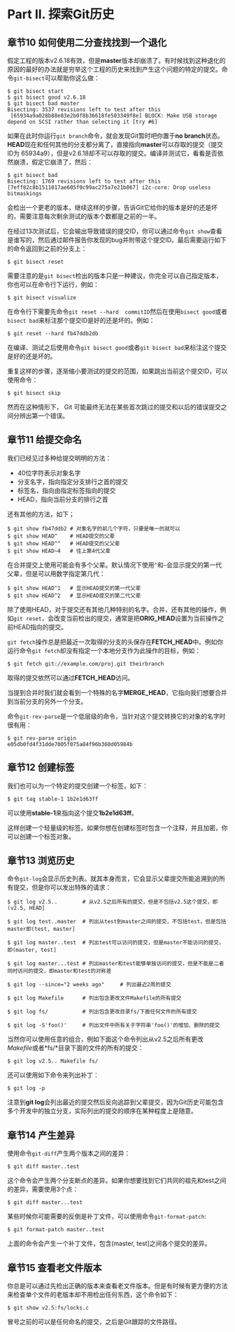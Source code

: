 
# Part II. 探索Git历史 #

## 章节10  如何使用二分查找找到一个退化 ##
假定工程的版本v2.6.18有效，但是**master**版本却崩溃了。有时候找到这种退化的原因的最好的办法就是穷举这个工程的历史来找到产生这个问题的特定的提交。命令`git-bisect`可以帮助你这么做：

```
$ git bisect start
$ git bisect good v2.6.18
$ git bisect bad master
Bisecting: 3537 revisions left to test after this
 [65934a9a028b88e83e2b0f8b36618fe503349f8e] BLOCK: Make USB storage depend on SCSI rather than selecting it [try #6]
```

如果在此时你运行`git branch`命令，就会发现Git暂时吧你置于**no branch**状态。**HEAD**现在和任何其他的分支都分离了，直接指向**master**可以存取的提交（提交ID为 65934a9），但是v2.6.18却不可以存取的提交。编译并测试它，看看是否依然崩溃，假定它崩溃了，然后：

```
$ git bisect bad
Bisecting: 1769 revisions left to test after this
[7eff82c8b1511017ae605f0c99ac275a7e21b867] i2c-core: Drop useless bitmaskings
```

会检出一个更老的版本，继续这样的步骤，告诉Git它给你的版本是好的还是坏的，需要注意每次剩余测试的版本个数都是之前的一半。

在经过13次测试后，它会输出导致错误的提交ID，你可以通过命令`git show`查看是谁写的，然后通过邮件报告你发现的bug并附带这个提交ID。最后需要运行如下的命令返回到之前的分支上：

```
$ git bisect reset
```

需要注意的是`git bisect`检出的版本只是一种建议，你完全可以自己指定版本，你也可以在命令行下运行，例如：

```
$ git bisect visualize
```

在命令行下需要先命令`git reset --hard  commitID`然后在使用`bisect good`或者`bisect bad`来标注那个提交ID是好的还是坏的。例如：
```
$ git reset --hard fb47ddb2db
```
在编译、测试之后使用命令`git bisect good`或者`git bisect bad`来标注这个提交是好的还是坏的。

重复这样的步骤，逐渐缩小要测试的提交的范围，如果跳出当前这个提交ID，可以使用命令：
```
$ git bisect skip
```

然而在这种情形下， Git 可能最终无法在某些首次跳过的提交和以后的错误提交之间分辨出第一个错误。



## 章节11  给提交命名 ##
我们已经见过多种给提交明明的方法：

- 40位字符表示对象名字
- 分支名字，指向指定分支排行之首的提交
- 标签名，指向由指定标签指向的提交
- HEAD，指向当前分支的排行之首

还有其他的方法，如下；
```
$ git show fb47ddb2 # 对象名字的前几个字符，只要是唯一的就可以
$ git show HEAD^  	# HEAD提交的父辈
$ git show HEAD^^ 	# HEAD提交的父父辈
$ git show HEAD~4 	# 往上第4代父辈
```

在合并提交上使用可能会有多个父辈。默认情况下使用`^`和`~`会显示提交的第一代父辈，但是可以用数字指定第几代：
```
$ git show HEAD^1	# 显示HEAD提交的第一代父辈
$ git show HEAD^2 	# 显示HEAD提交的第二代父辈
```

除了使用HEAD，对于提交还有其他几种特别的名字。合并，还有其他的操作，例如`git reset`，会改变当前检出的提交，通常是把**ORIG_HEAD**设置为当前操作之前HEAD指向的提交。

`git fetch`操作总是把最近一次取得的分支的头保存在**FETCH_HEAD**中。例如你运行命令`git fetch`却没有指定一个本地分支作为此操作的目标，例如：
```
$ git fetch git://example.com/proj.git theirbranch
```
取得的提交依然可以通过**FETCH_HEAD**访问。

当提到合并时我们就会看到一个特殊的名字**MERGE_HEAD**，它指向我们想要合并到当前分支的另外一个分支。

命令`git-rev-parse`是一个低层级的命令，当针对这个提交转换它的对象的名字时很有用：
```
$ git rev-parse origin
e05db0fd4f31dde7005f075a84f96b360d05984b
```


## 章节12  创建标签 ##
我们也可以为一个特定的提交创建一个标签，如下：
```
$ git tag stable-1 1b2e1d63ff
```
可以使用**stable-1**来指向这个提交**1b2e1d63ff**。

这样创建一个轻量级的标签。如果你想在创建标签时包含一个注释，并且加密，你可以创建一个标签对象。

## 章节13  浏览历史 ##
命令`git-log`会显示历史列表。就其本身而言，它会显示父辈提交所能追溯到的所有提交，但是你可以发出特殊的请求：
```
$ git log v2.5..		# 从v2.5之后所有的提交，但是不包括v2.5这个提交，即 (v2.5, HEAD]

$ git log test..master	# 列出从test到master之间的提交，不包括test，但是包括master即(test, master]

$ git log master..test	# 列出test可以访问的提交，但是master不能访问的提交，即(master, test]

$ git log master...test	# 列出master和test能够单独访问的提交，但是不能是二者同时访问的提交，即master和test的对称差

$ git log --since="2 weeks ago" 	# 列出最近2周的提交

$ git log Makefile      # 列出包含更改文件Makefile的所有提交

$ git log fs/			# 列出包含更改目录fs/下面任何文件的所有提交

$ git log -S'foo()'		# 列出文件中所有关于字符串'foo()'的增加、删除的提交

```

当然你可以使用任意的组合，例如下面这个命令列出从v2.5之后所有更改*Makefile*或者*fs/*目录下面的文件的所有的提交：
```
$ git log v2.5.. Makefile fs/
```

还可以使用如下命令来列出补丁：
```
$ git log -p
```

注意到**git log**会列出最近的提交然后反向追踪到父辈提交，因为Git历史可能包含多个开发中的独立分支，实际列出的提交的顺序在某种程度上是随意。


## 章节14  产生差异 ##
使用命令`git-diff`产生两个版本之间的差异：
```
$ git diff master..test
```
这个命令会产生两个分支断点的差异。如果你想要找到它们共同的祖先和test之间的差异，需要使用3个点：
```
$ git diff master...test
```

某些时候你可能需要的反倒是补丁文件，可以使用命令`git-format-patch`:
```
$ git format-patch master..test
```
上面的命令会产生一个补丁文件，包含(master, test]之间各个提交的差异。



## 章节15  查看老文件版本 ##
你总是可以通过先检出正确的版本来查看老文件版本。但是有时候有更方便的方法来检查单个文件的老版本却不用检出任何东西，这个命令如下：
```
$ git show v2.5:fs/locks.c
```
冒号之前的可以是任何命名的提交，之后是Git跟踪的文件路径。


